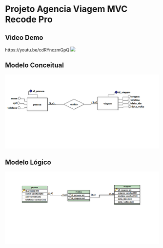 <h1>Projeto Agencia Viagem MVC Recode Pro</h1>

<h2>Video Demo</h2>
https://youtu.be/cdRYnczmGpQ
<img src="/Gif/videoDemo.gif" />

<h2>Modelo Conceitual</h2>
<img src="Modelagem de Dados/conceitual.PNG"/>


<h2>Modelo Lógico</h2>
<img src="Modelagem de Dados/logico.PNG"/>
